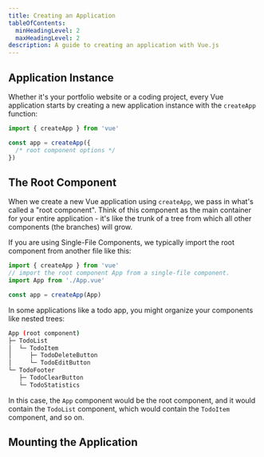 ```yaml
---
title: Creating an Application
tableOfContents:
  minHeadingLevel: 2
  maxHeadingLevel: 2
description: A guide to creating an application with Vue.js
---
```

## Application Instance

Whether it's your portfolio website or a coding project, every Vue application starts by creating a new application instance with the `createApp` function:

```js
import { createApp } from 'vue'

const app = createApp({
  /* root component options */
})
```

## The Root Component​

When we create a new Vue application using `createApp`, we pass in what's called a "root component". Think of this component as the main container for your entire application - it's like the trunk of a tree from which all other components (the branches) will grow.

If you are using Single-File Components, we typically import the root component from another file like this:

```js
import { createApp } from 'vue'
// import the root component App from a single-file component.
import App from './App.vue'

const app = createApp(App)
```

In some applications like a todo app, you might organize your components like nested trees:

```bash
App (root component)
├─ TodoList
│  └─ TodoItem
│     ├─ TodoDeleteButton
│     └─ TodoEditButton
└─ TodoFooter
   ├─ TodoClearButton
   └─ TodoStatistics
   ```

In this case, the `App` component would be the root component, and it would contain the `TodoList` component, which would contain the `TodoItem` component, and so on.

## Mounting the Application
<!-- do tomorrow -->